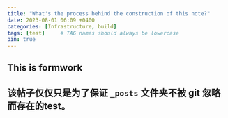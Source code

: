 ```yaml
---
title: "What's the process behind the construction of this note?"
date: 2023-08-01 06:09 +0400
categories: [Infrastructure, build]
tags: [test]     # TAG names should always be lowercase
pin: true
---
```


## This is formwork

该帖子仅仅只是为了保证 `_posts` 文件夹不被 git 忽略而存在的test。
-
